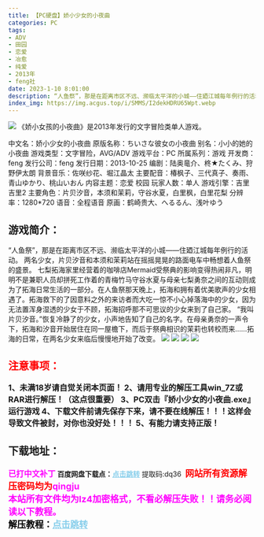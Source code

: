 ```yaml
---
title: 【PC硬盘】娇小少女的小夜曲
categories: PC
tags:
- ADV
- 田园
- 恋爱
- 冶愈
- 纯爱
- 2013年
- feng社
date: 2023-1-10 8:01:00
description: “人鱼祭”，那是在距离市区不远、濒临太平洋的小城——住廼江城每年例行的活动。两名少女，片贝汐音和本须和茉莉站在摇摇晃晃的路面电车中畅想着人鱼祭的盛景。七梨拓海家里经营着的咖啡店Mermaid受祭典的影响变得热闹非凡，
index_img: https://img.acgus.top/i/SMMS/I2dekHDRU65Wpt.webp
---
```

![](https://img.acgus.top/i/SMMS/I2dekHDRU65Wpt.webp)
《娇小女孩的小夜曲》是2013年发行的文字冒险类单人游戏。

中文名：娇小少女的小夜曲
原版名称：ちいさな彼女の小夜曲
别名：小小的她的小夜曲
游戏类型：文字冒险，AVG/ADV
游戏平台：PC
所属系列：游戏
开发商：feng
发行公司：feng
发行日期：2013-10-25
编剧：陆奥竜介、柊★たくみ、狩野伊太朗
背景音乐：佐咲纱花、堀江晶太
主要配音：椿枫子、三代真子、奏雨、青山ゆかり、桃山いおん
内容主题：恋爱 校园
玩家人数：单人
游戏引擎：吉里吉里2
主要角色：片贝汐音，本须和茉莉，守谷水夏，白里枫，白里花梨
分辨率：1280*720
语音：全程语音
原画：鹤崎贵大、へるるん、浅叶ゆう

## 游戏简介：
“人鱼祭”，那是在距离市区不远、濒临太平洋的小城——住廼江城每年例行的活动。
两名少女，片贝汐音和本须和茉莉站在摇摇晃晃的路面电车中畅想着人鱼祭的盛景。
七梨拓海家里经营着的咖啡店Mermaid受祭典的影响变得热闹非凡，明明不是兼职人员却拼死工作着的青梅竹马守谷水夏与母亲七梨勇奈之间的互动则成为了拓海日常生活的一部分。在人鱼祭那天晚上，拓海和拥有着优美歌声的少女相遇了。拓海救下的了因意料之外的来访者而大吃一惊不小心掉落海中的少女，因为无法置浑身湿透的少女于不顾，拓海招呼那不可思议的少女来到了自己家。
“我叫片贝汐音。”恢复冷静了的少女，小声地告知了自己的名字。在母亲勇奈的一声令下，拓海和汐音开始居住在同一屋檐下，而后于祭典相识的茉莉也转校而来……拓海的日常，在两名少女来临后慢慢地开始了改变。
![](https://img.acgus.top/i/SMMS/E9Uz6GndJMompZf.webp)
![](https://img.acgus.top/i/SMMS/T8LeswmiOU4hFZI.webp)
![](https://img.acgus.top/i/SMMS/Zidc8YEQg4P312.webp)
![](https://img.acgus.top/i/SMMS/Bt4WHaxdgf3CLnJ.webp)




## <font color=#FF0000 >注意事项：</font>
<font size=3><b>1、未满18岁请自觉关闭本页面！
2、请用专业的解压工具win_7Z或RAR进行解压！（这点很重要）
3、PC双击『娇小少女的小夜曲.exe』运行游戏
4、下载文件前请先保存下来，请不要在线解压！！！这样会导致文件被封，对你也没好处！！！
5、有能力请支持正版！</b></font>

## 下载地址：
<font color=#FF00FF size=3><b>已打中文补丁</b></font>
<b>百度网盘下载点：</b><a href="https://pan.baidu.com/s/1SqffrwMBZtHRPkGMh4zXmw?pwd=dq36" style="color: #87CEEB;"><b>点击跳转</b></a> 提取码:dq36
<a style="padding: 0" href="https://post.qingju.org/AD/"><img style="max-width:100%" src="https://img.acgus.top/i/2024/07/478f689b8021d8d499ab43d21acf137a.gif" alt=""></a>
<b><font color=#FF0000 size=4>网站所有资源解压密码均为</b></font><b><font color=#FF00FF size=4>qingju</font><font color=#FF0000 ></font></b><br><b><font color=#FF00FF size=4>本站所有文件均为lz4加密格式，不看必解压失败！！请务必阅读以下教程。</b></font><br><b><font color=#000 size=4>解压教程：</b><a href="https://post.qingju.org/tutorial/000/" style="color: #87CEEB;"><b>点击跳转</b></a>